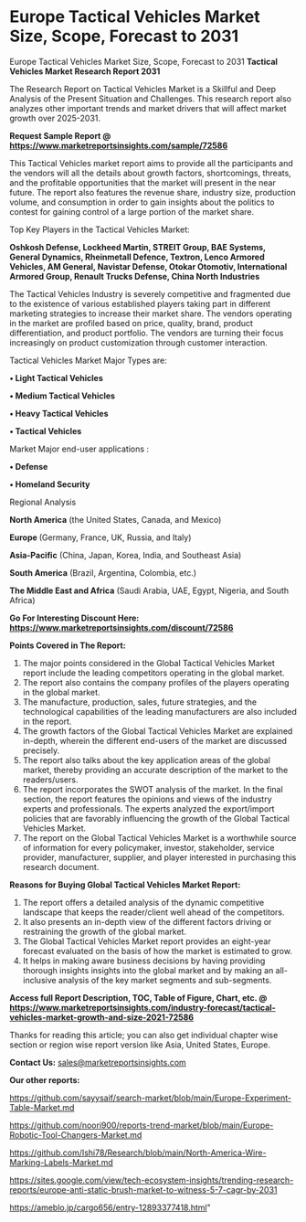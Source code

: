 # Europe Tactical Vehicles Market Size, Scope, Forecast to 2031
Europe Tactical Vehicles Market Size, Scope, Forecast to 2031
<strong>Tactical Vehicles Market Research Report 2031</strong>

The Research Report on Tactical Vehicles Market is a Skillful and Deep Analysis of the Present Situation and Challenges. This research report also analyzes other important trends and market drivers that will affect market growth over 2025-2031.

<strong>Request Sample Report @ <a href=https://www.marketreportsinsights.com/sample/72586>https://www.marketreportsinsights.com/sample/72586</a></strong>

This Tactical Vehicles market report aims to provide all the participants and the vendors will all the details about growth factors, shortcomings, threats, and the profitable opportunities that the market will present in the near future. The report also features the revenue share, industry size, production volume, and consumption in order to gain insights about the politics to contest for gaining control of a large portion of the market share.

Top Key Players in the Tactical Vehicles Market:

<strong>Oshkosh Defense, Lockheed Martin, STREIT Group, BAE Systems, General Dynamics, Rheinmetall Defence, Textron, Lenco Armored Vehicles, AM General, Navistar Defense, Otokar Otomotiv, International Armored Group, Renault Trucks Defense, China North Industries</strong>

The Tactical Vehicles Industry is severely competitive and fragmented due to the existence of various established players taking part in different marketing strategies to increase their market share. The vendors operating in the market are profiled based on price, quality, brand, product differentiation, and product portfolio. The vendors are turning their focus increasingly on product customization through customer interaction.

Tactical Vehicles Market Major Types are:

<strong>• Light Tactical Vehicles

• Medium Tactical Vehicles

• Heavy Tactical Vehicles

• Tactical Vehicles</strong>

Market Major end-user applications :

<strong>• Defense

• Homeland Security</strong>

Regional Analysis

</u><strong><b>North America</b></strong> (the United States, Canada, and Mexico)

<strong><b>Europe </b></strong>(Germany, France, UK, Russia, and Italy)

<strong><b>Asia-Pacific</b></strong> (China, Japan, Korea, India, and Southeast Asia)

<strong><b>South America</b></strong> (Brazil, Argentina, Colombia, etc.)

<strong><b>The Middle East and Africa</b></strong> (Saudi Arabia, UAE, Egypt, Nigeria, and South Africa)

<strong>Go For Interesting Discount Here: <a href=https://www.marketreportsinsights.com/discount/72586>https://www.marketreportsinsights.com/discount/72586</a></strong>

<strong>Points Covered in The Report:</strong>
<ol>
  <li>The major points considered in the Global Tactical Vehicles Market report include the leading competitors operating in the global market.</li>
  <li>The report also contains the company profiles of the players operating in the global market.</li>
  <li>The manufacture, production, sales, future strategies, and the technological capabilities of the leading manufacturers are also included in the report.</li>
  <li>The growth factors of the Global Tactical Vehicles Market are explained in-depth, wherein the different end-users of the market are discussed precisely.</li>
  <li>The report also talks about the key application areas of the global market, thereby providing an accurate description of the market to the readers/users.</li>
  <li>The report incorporates the SWOT analysis of the market. In the final section, the report features the opinions and views of the industry experts and professionals. The experts analyzed the export/import policies that are favorably influencing the growth of the Global Tactical Vehicles Market.</li>
  <li>The report on the Global Tactical Vehicles Market is a worthwhile source of information for every policymaker, investor, stakeholder, service provider, manufacturer, supplier, and player interested in purchasing this research document.</li>
</ol>
<strong>Reasons for Buying Global Tactical Vehicles Market Report:</strong>

<ol>
  <li>The report offers a detailed analysis of the dynamic competitive landscape that keeps the reader/client well ahead of the competitors.</li>
  <li>It also presents an in-depth view of the different factors driving or restraining the growth of the global market.</li>
  <li>The Global Tactical Vehicles Market report provides an eight-year forecast evaluated on the basis of how the market is estimated to grow.</li>
  <li>It helps in making aware business decisions by having providing thorough insights insights into the global market and by making an all-inclusive analysis of the key market segments and sub-segments.</li>
</ol>
<strong>Access full Report Description, TOC, Table of Figure, Chart, etc. @ <a href=https://www.marketreportsinsights.com/industry-forecast/tactical-vehicles-market-growth-and-size-2021-72586>https://www.marketreportsinsights.com/industry-forecast/tactical-vehicles-market-growth-and-size-2021-72586</a></strong>


Thanks for reading this article; you can also get individual chapter wise section or region wise report version like Asia, United States, Europe.

<strong>Contact Us:</strong>
sales@marketreportsinsights.com

<strong>Our other reports:</strong>

<a href=https://github.com/sayysaif/search-market/blob/main/Europe-Experiment-Table-Market.md>https://github.com/sayysaif/search-market/blob/main/Europe-Experiment-Table-Market.md</a>

<a href=https://github.com/noori900/reports-trend-market/blob/main/Europe-Robotic-Tool-Changers-Market.md>https://github.com/noori900/reports-trend-market/blob/main/Europe-Robotic-Tool-Changers-Market.md</a>

<a href=https://github.com/Ishi78/Research/blob/main/North-America-Wire-Marking-Labels-Market.md>https://github.com/Ishi78/Research/blob/main/North-America-Wire-Marking-Labels-Market.md</a>

<a href=https://sites.google.com/view/tech-ecosystem-insights/trending-research-reports/europe-anti-static-brush-market-to-witness-5-7-cagr-by-2031>https://sites.google.com/view/tech-ecosystem-insights/trending-research-reports/europe-anti-static-brush-market-to-witness-5-7-cagr-by-2031</a>

<a href=https://ameblo.jp/cargo656/entry-12893377418.html>https://ameblo.jp/cargo656/entry-12893377418.html</a>"
